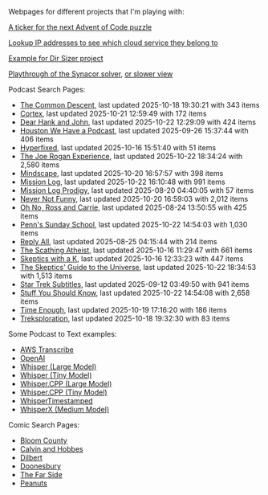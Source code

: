 Webpages for different projects that I'm playing with:

[A ticker for the next Advent of Code puzzle](https://seligman.github.io/aoc_ticker.html)

[Lookup IP addresses to see which cloud service they belong to](https://seligman.github.io/cloud-ips/index.html)

[Example for Dir Sizer project](https://seligman.github.io/dir_sizer/cost_example.html)

[Playthrough of the Synacor solver](https://seligman.github.io/synacor/run_script_speed.html), [or slower view](https://seligman.github.io/synacor/run_script.html)

Podcast Search Pages:
<!-- Podcasts Start -->
* [The Common Descent](https://seligman.github.io/podcasts/common_descent/common_descent.html), last updated 2025-10-18 19:30:21 with 343 items
* [Cortex](https://seligman.github.io/podcasts/cortex_pod/cortex_pod.html), last updated 2025-10-21 12:59:49 with 172 items
* [Dear Hank and John](https://seligman.github.io/podcasts/hank_and_john/hank_and_john.html), last updated 2025-10-22 12:29:09 with 424 items
* [Houston We Have a Podcast](https://seligman.github.io/podcasts/houston_we_have_a_podcast/houston_we_have_a_podcast.html), last updated 2025-09-26 15:37:44 with 406 items
* [Hyperfixed](https://seligman.github.io/podcasts/hyperfixed/hyperfixed.html), last updated 2025-10-16 15:51:40 with 51 items
* [The Joe Rogan Experience](https://seligman.github.io/podcasts/jre/jre.html), last updated 2025-10-22 18:34:24 with 2,580 items
* [Mindscape](https://seligman.github.io/podcasts/mindscape/mindscape.html), last updated 2025-10-20 16:57:57 with 398 items
* [Mission Log](https://seligman.github.io/podcasts/mission_log/mission_log.html), last updated 2025-10-22 16:10:48 with 991 items
* [Mission Log Prodigy](https://seligman.github.io/podcasts/ml_prodigy/ml_prodigy.html), last updated 2025-08-20 04:40:05 with 57 items
* [Never Not Funny](https://seligman.github.io/podcasts/nevernotfunny/nevernotfunny.html), last updated 2025-10-20 16:59:03 with 2,012 items
* [Oh No, Ross and Carrie](https://seligman.github.io/podcasts/oh_no/oh_no.html), last updated 2025-08-24 13:50:55 with 425 items
* [Penn's Sunday School](https://seligman.github.io/podcasts/penn_sunday_school/penn_sunday_school.html), last updated 2025-10-22 14:54:03 with 1,030 items
* [Reply All](https://seligman.github.io/podcasts/reply_all/reply_all.html), last updated 2025-08-25 04:15:44 with 214 items
* [The Scathing Atheist](https://seligman.github.io/podcasts/scathing/scathing.html), last updated 2025-10-16 11:29:47 with 661 items
* [Skeptics with a K](https://seligman.github.io/podcasts/swak/swak.html), last updated 2025-10-16 12:33:23 with 447 items
* [The Skeptics' Guide to the Universe](https://seligman.github.io/podcasts/sgu/sgu.html), last updated 2025-10-22 18:34:53 with 1,513 items
* [Star Trek Subtitles](https://seligman.github.io/star_trek_subtitles/star_trek_subtitles.html), last updated 2025-09-12 03:49:50 with 941 items
* [Stuff You Should Know](https://seligman.github.io/podcasts/stuff_know/stuff_know.html), last updated 2025-10-22 14:54:08 with 2,658 items
* [Time Enough](https://seligman.github.io/podcasts/time_enough/time_enough.html), last updated 2025-10-19 17:16:20 with 186 items
* [Treksploration](https://seligman.github.io/podcasts/treksploration/treksploration.html), last updated 2025-10-18 19:32:30 with 83 items
<!-- Podcasts End -->

Some Podcast to Text examples:
* [AWS Transcribe](https://seligman.github.io/podcast_to_text/Example-Results-AWS-Transcribe.html)
* [OpenAI](https://seligman.github.io/podcast_to_text/Example-Results-OpenAI.html)
* [Whisper (Large Model)](https://seligman.github.io/podcast_to_text/Example-Results-Whisper-Large.html)
* [Whisper (Tiny Model)](https://seligman.github.io/podcast_to_text/Example-Results-Whisper-Tiny.html)
* [Whisper.CPP (Large Model)](https://seligman.github.io/podcast_to_text/Example-Results-Whisper_CPP-Large.html)
* [Whisper.CPP (Tiny Model)](https://seligman.github.io/podcast_to_text/Example-Results-Whisper_CPP-Tiny.html)
* [WhisperTimestamped](https://seligman.github.io/podcast_to_text/Example-Results-WhisperTimestamped-Medium.html)
* [WhisperX (Medium Model)](https://seligman.github.io/podcast_to_text/Example-Results-WhisperX-Medium.html)

Comic Search Pages:
* [Bloom County](https://seligman.github.io/comics/bloom_county.html)
* [Calvin and Hobbes](https://seligman.github.io/comics/calvin_and_hobbes.html)
* [Dilbert](https://seligman.github.io/comics/dilbert.html)
* [Doonesbury](https://seligman.github.io/comics/doonesbury.html)
* [The Far Side](https://seligman.github.io/comics/far_side.html)
* [Peanuts](https://seligman.github.io/comics/peanuts.html)

